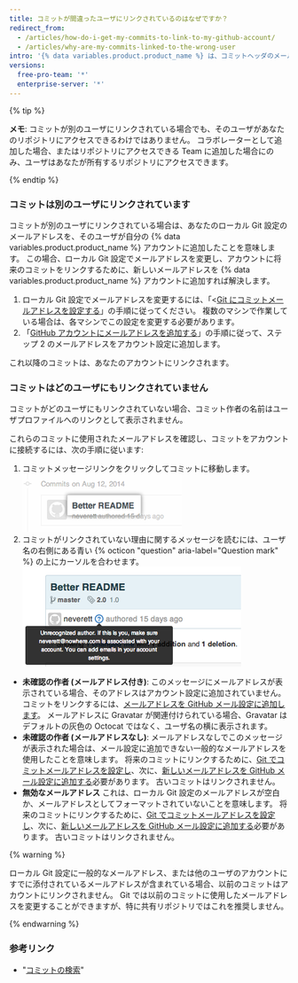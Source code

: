 ```yaml
---
title: コミットが間違ったユーザにリンクされているのはなぜですか？
redirect_from:
  - /articles/how-do-i-get-my-commits-to-link-to-my-github-account/
  - /articles/why-are-my-commits-linked-to-the-wrong-user
intro: '{% data variables.product.product_name %} は、コミットヘッダのメールアドレスを使用して、コミットを GitHub ユーザにリンクします。 コミットが別のユーザにリンクされている場合、あるいはどのユーザにもリンクされていない場合は、ローカルの Git 設定を変更するか、アカウントのメール設定にメールアドレスを追加するか、あるいはその両方を行う必要があります。'
versions:
  free-pro-team: '*'
  enterprise-server: '*'
---
```



{% tip %}

**メモ**: コミットが別のユーザにリンクされている場合でも、そのユーザがあなたのリポジトリにアクセスできるわけではありません。 コラボレーターとして追加した場合、またはリポジトリにアクセスできる Team に追加した場合にのみ、ユーザはあなたが所有するリポジトリにアクセスできます。

{% endtip %}

### コミットは別のユーザにリンクされています

コミットが別のユーザにリンクされている場合は、あなたのローカル Git 設定のメールアドレスを、そのユーザが自分の {% data variables.product.product_name %} アカウントに追加したことを意味します。 この場合、ローカル Git 設定でメールアドレスを変更し、アカウントに将来のコミットをリンクするために、新しいメールアドレスを {% data variables.product.product_name %} アカウントに追加すれば解決します。

1. ローカル Git 設定でメールアドレスを変更するには、「<[Git にコミットメールアドレスを設定する](/articles/setting-your-commit-email-address)」の手順に従ってください。 複数のマシンで作業している場合は、各マシンでこの設定を変更する必要があります。
2. 「[GitHub アカウントにメールアドレスを追加する](/articles/adding-an-email-address-to-your-github-account)」の手順に従って、ステップ 2 のメールアドレスをアカウント設定に追加します。

これ以降のコミットは、あなたのアカウントにリンクされます。

### コミットはどのユーザにもリンクされていません

コミットがどのユーザにもリンクされていない場合、コミット作者の名前はユーザプロファイルへのリンクとして表示されません。

これらのコミットに使用されたメールアドレスを確認し、コミットをアカウントに接続するには、次の手順に従います:

1. コミットメッセージリンクをクリックしてコミットに移動します。 ![コミットメッセージリンク](/assets/images/help/commits/commit-msg-link.png)
2. コミットがリンクされていない理由に関するメッセージを読むには、ユーザ名の右側にある青い {% octicon "question" aria-label="Question mark" %} の上にカーソルを合わせます。 ![コミットホバーメッセージ](/assets/images/help/commits/commit-hover-msg.png)

  - **未確認の作者 (メールアドレス付き)**: このメッセージにメールアドレスが表示されている場合、そのアドレスはアカウント設定に追加されていません。 コミットをリンクするには、[メールアドレスを GitHub メール設定に追加します](/articles/adding-an-email-address-to-your-github-account)。 メールアドレスに Gravatar が関連付けられている場合、Gravatar はデフォルトの灰色の Octocat ではなく、ユーザ名の横に表示されます。
  - **未確認の作者 (メールアドレスなし)**: メールアドレスなしでこのメッセージが表示された場合は、メール設定に追加できない一般的なメールアドレスを使用したことを意味します。 将来のコミットにリンクするために、[Git でコミットメールアドレスを設定し](/articles/setting-your-commit-email-address)、次に、[新しいメールアドレスを GitHub メール設定に追加する](/articles/adding-an-email-address-to-your-github-account)必要があります。 古いコミットはリンクされません。
  - **無効なメールアドレス** これは、ローカル Git 設定のメールアドレスが空白か、メールアドレスとしてフォーマットされていないことを意味します。 将来のコミットにリンクするために、[Git でコミットメールアドレスを設定し](/articles/setting-your-commit-email-address)、次に、[新しいメールアドレスを GitHub メール設定に追加する](/articles/adding-an-email-address-to-your-github-account)必要があります。 古いコミットはリンクされません。

{% warning %}

ローカル Git 設定に一般的なメールアドレス、または他のユーザのアカウントにすでに添付されているメールアドレスが含まれている場合、以前のコミットはアカウントにリンクされません。 Git では以前のコミットに使用したメールアドレスを変更することができますが、特に共有リポジトリではこれを推奨しません。

{% endwarning %}

### 参考リンク

* "[コミットの検索](/articles/searching-commits)"
